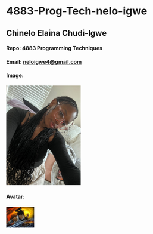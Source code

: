 # 4883-Prog-Tech-nelo-igwe
## Chinelo Elaina Chudi-Igwe

#### Repo: 4883 Programming Techniques

#### Email: neloigwe4@gmail.com

#### Image:

<img src="https://raw.githubusercontent.com/nelo-igwe/4883-Prog-Tech-nelo-igwe/main/IMG_5580.jpg" width="200">

#### Avatar:

<img src="https://raw.githubusercontent.com/nelo-igwe/4883-Prog-Tech-nelo-igwe/main/MY%20AVATAR.jpg" width="75">
